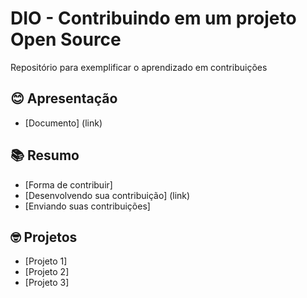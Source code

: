 # DIO - Contribuindo em um projeto Open Source

Repositório para exemplificar o aprendizado em contribuições

## 😊 Apresentação
- [Documento] (link)

## 📚 Resumo 
- [Forma de contribuir] 
- [Desenvolvendo sua contribuição] (link)
- [Enviando suas contribuições]

## 🤓 Projetos
- [Projeto 1]
- [Projeto 2]
- [Projeto 3]